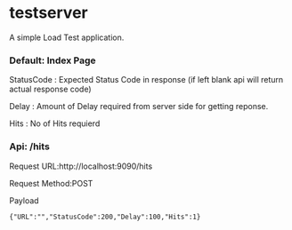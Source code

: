 # testserver

A simple Load Test application.

### Default: Index Page

StatusCode    : Expected Status Code in response (if left blank api will return actual response code)

Delay         : Amount of Delay required from server side for getting reponse.

Hits          : No of Hits requierd

### Api: /hits
Request URL:http://localhost:9090/hits

Request Method:POST

Payload
```
{"URL":"","StatusCode":200,"Delay":100,"Hits":1}
``` 
